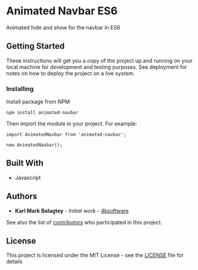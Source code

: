 # Animated Navbar ES6

Animated hide and show for the navbar in ES6

## Getting Started

These instructions will get you a copy of the project up and running on your local machine for development and testing purposes. See deployment for notes on how to deploy the project on a live system.


### Installing


Install package from NPM
```
npm install animated-navbar
```

Then import the module in your project. For example:

```
import AnimatedNavbar from 'animated-navbar';

new AnimatedNavbar();
```



## Built With
* Javascript

## Authors

* **Karl Mark Balagtey** - *Initial work* - [4ksoftware](https://4ksoftware.io)

See also the list of [contributors](https://github.com/your/project/contributors) who participated in this project.

## License

This project is licensed under the MIT License - see the [LICENSE](LICENSE) file for details

